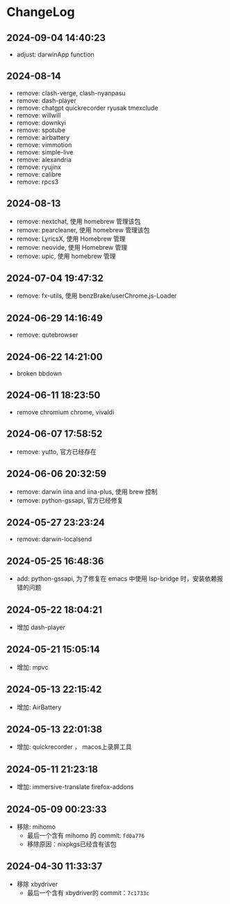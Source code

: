 # ChangeLog

## 2024-09-04 14:40:23

+ adjust: darwinApp function

## 2024-08-14 

+ remove: clash-verge, clash-nyanpasu
+ remove: dash-player
+ remove: chatgpt quickrecorder ryusak tmexclude
+ remove: willwill
+ remove: downkyi
+ remove: spotube
+ remove: airbattery
+ remove: vimmotion
+ remove: simple-live
+ remove: alexandria
+ remove: ryujinx
+ remove: calibre
+ remove: rpcs3

## 2024-08-13 

+ remove: nextchat, 使用 homebrew 管理该包
+ remove: pearcleaner, 使用 homebrew 管理该包
+ remove: LyricsX, 使用 Homebrew 管理
+ remove: neovide, 使用 Homebrew 管理
+ remove: upic, 使用 homebrew 管理

## 2024-07-04 19:47:32

+ remove: fx-utils, 使用 benzBrake/userChrome.js-Loader

## 2024-06-29 14:16:49

+ remove: qutebrowser

## 2024-06-22 14:21:00

+ broken bbdown

## 2024-06-11 18:23:50
+ remove chromium chrome, vivaldi

## 2024-06-07 17:58:52

+ remove: yutto, 官方已经存在

## 2024-06-06 20:32:59

+ remove: darwin iina and iina-plus, 使用 brew 控制
+ remove: python-gssapi, 官方已经修复

## 2024-05-27 23:23:24

+ remove: darwin-localsend

## 2024-05-25 16:48:36

+ add: python-gssapi, 为了修复在 emacs 中使用 lsp-bridge 时，安装依赖报错的问题

## 2024-05-22 18:04:21

+ 增加 dash-player

## 2024-05-21 15:05:14

+ 增加: mpvc

## 2024-05-13 22:15:42

+ 增加: AirBattery

## 2024-05-13 22:01:38

+ 增加: quickrecorder ， macos上录屏工具

## 2024-05-11 21:23:18

+ 增加: immersive-translate firefox-addons

## 2024-05-09 00:23:33

- 移除: mihomo
  + 最后一个含有 mihomo 的 commit: `fd0a776`
  + 移除原因：nixpkgs已经含有该包

## 2024-04-30 11:33:37

- 移除 xbydriver 
  + 最后一个含有 xbydriver的 commit：`7c1733c`

